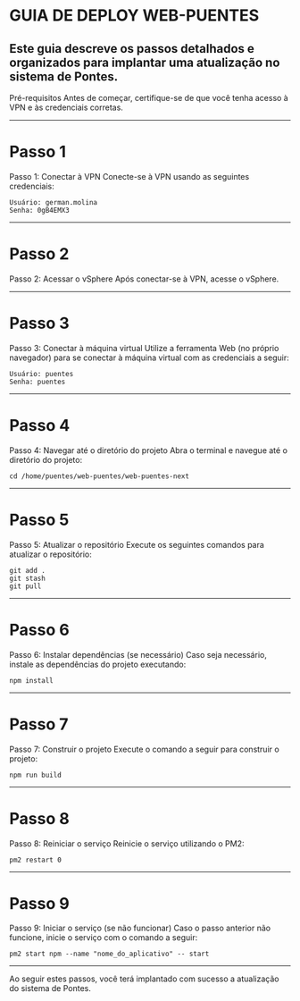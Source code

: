 # GUIA DE DEPLOY WEB-PUENTES
Este guia descreve os passos detalhados e organizados para implantar uma atualização no sistema de Pontes.
-----

Pré-requisitos
Antes de começar, certifique-se de que você tenha acesso à VPN e às credenciais corretas.

-----

# Passo 1
Passo 1: Conectar à VPN
Conecte-se à VPN usando as seguintes credenciais:
```
Usuário: german.molina
Senha: 0gB4EMX3
```

-----
# Passo 2

Passo 2: Acessar o vSphere
Após conectar-se à VPN, acesse o vSphere.

-----
# Passo 3

Passo 3: Conectar à máquina virtual
Utilize a ferramenta Web (no próprio navegador) para se conectar à máquina virtual com as credenciais a seguir:

```
Usuário: puentes
Senha: puentes
```

-----
# Passo 4

Passo 4: Navegar até o diretório do projeto
Abra o terminal e navegue até o diretório do projeto:

```
cd /home/puentes/web-puentes/web-puentes-next
```
-----
# Passo 5

Passo 5: Atualizar o repositório
Execute os seguintes comandos para atualizar o repositório:

```
git add .
git stash
git pull
```

-----
# Passo 6

Passo 6: Instalar dependências (se necessário)
Caso seja necessário, instale as dependências do projeto executando:

```
npm install
```

-----

# Passo 7

Passo 7: Construir o projeto
Execute o comando a seguir para construir o projeto:

```
npm run build
```

-----

# Passo 8

Passo 8: Reiniciar o serviço
Reinicie o serviço utilizando o PM2:

```
pm2 restart 0
```
------

# Passo 9

Passo 9: Iniciar o serviço (se não funcionar)
Caso o passo anterior não funcione, inicie o serviço com o comando a seguir:

```
pm2 start npm --name "nome_do_aplicativo" -- start
````

------

Ao seguir estes passos, você terá implantado com sucesso a atualização do sistema de Pontes.
